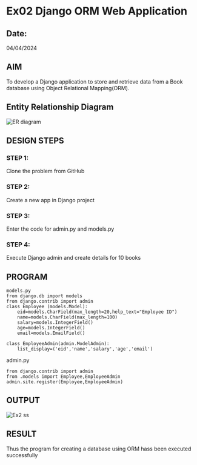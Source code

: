 # Ex02 Django ORM Web Application
## Date: 
04/04/2024
## AIM
To develop a Django application to store and retrieve data from a Book database using Object Relational Mapping(ORM).

## Entity Relationship Diagram

![ER diagram](https://github.com/PranaveshSaikumar/ORM/assets/151001393/276567ce-0018-4d95-857b-36bcfe0ce4e6)



## DESIGN STEPS

### STEP 1:
Clone the problem from GitHub

### STEP 2:
Create a new app in Django project

### STEP 3:
Enter the code for admin.py and models.py

### STEP 4:
Execute Django admin and create details for 10 books

## PROGRAM

```
models.py
from django.db import models
from django.contrib import admin 
class Employee (models.Model):
    eid=models.CharField(max_length=20,help_text="Employee ID")
    name=models.CharField(max_length=100)
    salary=models.IntegerField()
    age=models.IntegerField()
    email=models.EmailField()

class EmployeeAdmin(admin.ModelAdmin):
    list_display=('eid','name','salary','age','email')
```

admin.py

```
from django.contrib import admin 
from .models import Employee,EmployeeAdmin
admin.site.register(Employee,EmployeeAdmin)
```

## OUTPUT

![Ex2 ss](https://github.com/PranaveshSaikumar/ORM/assets/151001393/0f8ea86a-7418-4c3b-8d75-e5fb30040b01)

## RESULT
Thus the program for creating a database using ORM hass been executed successfully
